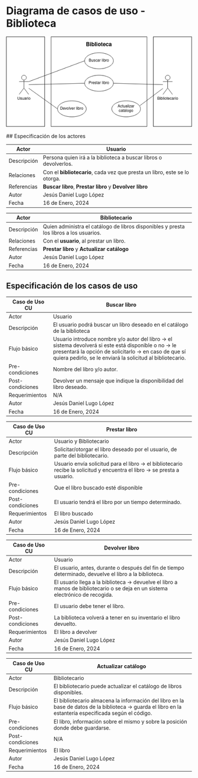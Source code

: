 # Diagrama de casos de uso - Biblioteca
<div align=center"

![img](diagrama-biblioteca.drawio.png)
</div>
## Especificación de los actores

|  Actor | Usuario |
|---|---|
| Descripción  | Persona quien irá a la biblioteca a buscar libros o devolverlos. |
| Relaciones | Con el **bibliotecario**, cada vez que presta un libro, este se lo otorga. |
| Referencias | **Buscar libro**, **Prestar libro** y **Devolver libro** |   
| Autor  | Jesús Daniel Lugo López |
|Fecha | 16 de Enero, 2024 |

|  Actor | Bibliotecario |
|---|---|
| Descripción  | Quien administra el catálogo de libros disponibles y presta los libros a los usuarios. |
| Relaciones | Con el **usuario**, al prestar un libro.  |
| Referencias | **Prestar libro** y **Actualizar catálogo** |   
| Autor  | Jesús Daniel Lugo López |
|Fecha | 16 de Enero, 2024 |


## Especificación de los casos de uso

  |  Caso de Uso	CU | Buscar libro  |
  |---|---|
  | Actor  |  Usuario |
  | Descripción | El usuario podrá buscar un libro deseado en el catálogo de la biblioteca |
  | Flujo básico | Usuario introduce nombre y/o autor del libro -> el sistema devolverá si este está disponible o no -> le presentará la opción de solicitarlo -> en caso de que sí quiera pedirlo, se le enviará la solicitud al bibliotecario. |
  | Pre-condiciones | Nombre del libro y/o autor.  |  
  | Post-condiciones  | Devolver un mensaje que indique la disponibilidad del libro deseado.  |  
  |  Requerimientos | N/A |
  | Autor  | Jesús Daniel Lugo López |
  |Fecha | 16 de Enero, 2024 |
  
  |  Caso de Uso	CU | Prestar libro  |
  |---|---|
  | Actor  |  Usuario y Bibliotecario |
  | Descripción | Solicitar/otorgar el libro deseado por el usuario, de parte del bibliotecario.  |
  | Flujo básico | Usuario envía solicitud para el libro -> el bibliotecario recibe la solicitud y encuentra el libro -> se presta a usuario. |
  | Pre-condiciones | Que el libro buscado esté disponible  |  
  | Post-condiciones  | El usuario tendrá el libro por un tiempo determinado.  |  
  |  Requerimientos | El libro buscado  |
  | Autor  | Jesús Daniel Lugo López |
  |Fecha | 16 de Enero, 2024 |

  |  Caso de Uso	CU | Devolver libro  |
  |---|---|
  | Actor  |  Usuario |
  | Descripción | El usuario, antes, durante o después del fin de tiempo determinado, devuelve el libro a la biblioteca.  |
  | Flujo básico | El usuario llega a la biblioteca -> devuelve el libro a manos de bibliotecario o se deja en un sistema electrónico de recogida. |
  | Pre-condiciones | El usuario debe tener el libro.  |  
  | Post-condiciones  | La biblioteca volverá a tener en su inventario el libro devuelto. |  
  |  Requerimientos | El libro a devolver  |
  | Autor  | Jesús Daniel Lugo López |
  |Fecha | 16 de Enero, 2024 |

  |  Caso de Uso	CU | Actualizar catálogo  |
  |---|---|
  | Actor  |  Bibliotecario |
  | Descripción | El bibliotecario puede actualizar el catálogo de libros disponibles.  |
  | Flujo básico | El bibliotecario almacena la información del libro en la base de datos de la biblioteca -> guarda el libro en la estantería especificada según el código. |
  | Pre-condiciones | El libro, información sobre el mismo y sobre la posición donde debe guardarse. |  
  | Post-condiciones  | N/A |  
  |  Requerimientos | El libro |
  | Autor  | Jesús Daniel Lugo López |
  |Fecha | 16 de Enero, 2024 |
